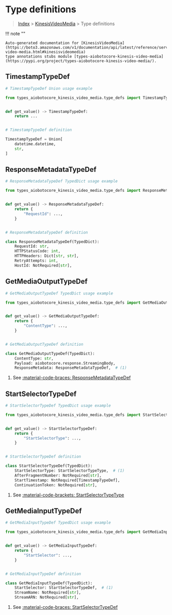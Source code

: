 # Type definitions

> [Index](../README.md) > [KinesisVideoMedia](./README.md) > Type definitions

!!! note ""

    Auto-generated documentation for [KinesisVideoMedia](https://boto3.amazonaws.com/v1/documentation/api/latest/reference/services/kinesis-video-media.html#kinesisvideomedia)
    type annotations stubs module [types-aiobotocore-kinesis-video-media](https://pypi.org/project/types-aiobotocore-kinesis-video-media/).

## TimestampTypeDef

```python
# TimestampTypeDef Union usage example

from types_aiobotocore_kinesis_video_media.type_defs import TimestampTypeDef


def get_value() -> TimestampTypeDef:
    return ...


# TimestampTypeDef definition

TimestampTypeDef = Union[
    datetime.datetime,
    str,
]
```




## ResponseMetadataTypeDef

```python
# ResponseMetadataTypeDef TypedDict usage example

from types_aiobotocore_kinesis_video_media.type_defs import ResponseMetadataTypeDef


def get_value() -> ResponseMetadataTypeDef:
    return {
        "RequestId": ...,
    }


# ResponseMetadataTypeDef definition

class ResponseMetadataTypeDef(TypedDict):
    RequestId: str,
    HTTPStatusCode: int,
    HTTPHeaders: Dict[str, str],
    RetryAttempts: int,
    HostId: NotRequired[str],
```


## GetMediaOutputTypeDef

```python
# GetMediaOutputTypeDef TypedDict usage example

from types_aiobotocore_kinesis_video_media.type_defs import GetMediaOutputTypeDef


def get_value() -> GetMediaOutputTypeDef:
    return {
        "ContentType": ...,
    }


# GetMediaOutputTypeDef definition

class GetMediaOutputTypeDef(TypedDict):
    ContentType: str,
    Payload: aiobotocore.response.StreamingBody,
    ResponseMetadata: ResponseMetadataTypeDef,  # (1)
```

1. See [:material-code-braces: ResponseMetadataTypeDef](./type_defs.md#responsemetadatatypedef)

## StartSelectorTypeDef

```python
# StartSelectorTypeDef TypedDict usage example

from types_aiobotocore_kinesis_video_media.type_defs import StartSelectorTypeDef


def get_value() -> StartSelectorTypeDef:
    return {
        "StartSelectorType": ...,
    }


# StartSelectorTypeDef definition

class StartSelectorTypeDef(TypedDict):
    StartSelectorType: StartSelectorTypeType,  # (1)
    AfterFragmentNumber: NotRequired[str],
    StartTimestamp: NotRequired[TimestampTypeDef],
    ContinuationToken: NotRequired[str],
```

1. See [:material-code-brackets: StartSelectorTypeType](./literals.md#startselectortypetype)

## GetMediaInputTypeDef

```python
# GetMediaInputTypeDef TypedDict usage example

from types_aiobotocore_kinesis_video_media.type_defs import GetMediaInputTypeDef


def get_value() -> GetMediaInputTypeDef:
    return {
        "StartSelector": ...,
    }


# GetMediaInputTypeDef definition

class GetMediaInputTypeDef(TypedDict):
    StartSelector: StartSelectorTypeDef,  # (1)
    StreamName: NotRequired[str],
    StreamARN: NotRequired[str],
```

1. See [:material-code-braces: StartSelectorTypeDef](./type_defs.md#startselectortypedef)

